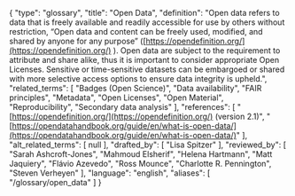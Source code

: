 {
    "type": "glossary",
    "title": "Open Data",
    "definition": "Open data refers to data that is freely available and readily accessible for use by others without restriction, “Open data and content can be freely used, modified, and shared by anyone for any purpose” ([https://opendefinition.org/](https://opendefinition.org/) ). Open data are subject to the requirement to attribute and share alike, thus it is important to consider appropriate Open Licenses. Sensitive or time-sensitive datasets can be embargoed or shared with more selective access options to ensure data integrity is upheld.",
    "related_terms": [
        "Badges (Open Science)",
        "Data availability",
        "FAIR principles",
        "Metadata",
        "Open Licenses",
        "Open Material",
        "Reproducibility",
        "Secondary data analysis"
    ],
    "references": [
        "[https://opendefinition.org/](https://opendefinition.org/) (version 2.1)",
        "[https://opendatahandbook.org/guide/en/what-is-open-data/](https://opendatahandbook.org/guide/en/what-is-open-data/)"
    ],
    "alt_related_terms": [
        null
    ],
    "drafted_by": [
        "Lisa Spitzer"
    ],
    "reviewed_by": [
        "Sarah Ashcroft-Jones",
        "Mahmoud Elsherif",
        "Helena Hartmann",
        "Matt Jaquiery",
        "Flávio Azevedo",
        "Ross Mounce",
        "Charlotte R. Pennington",
        "Steven Verheyen"
    ],
    "language": "english",
    "aliases": [
        "/glossary/open_data"
    ]
}